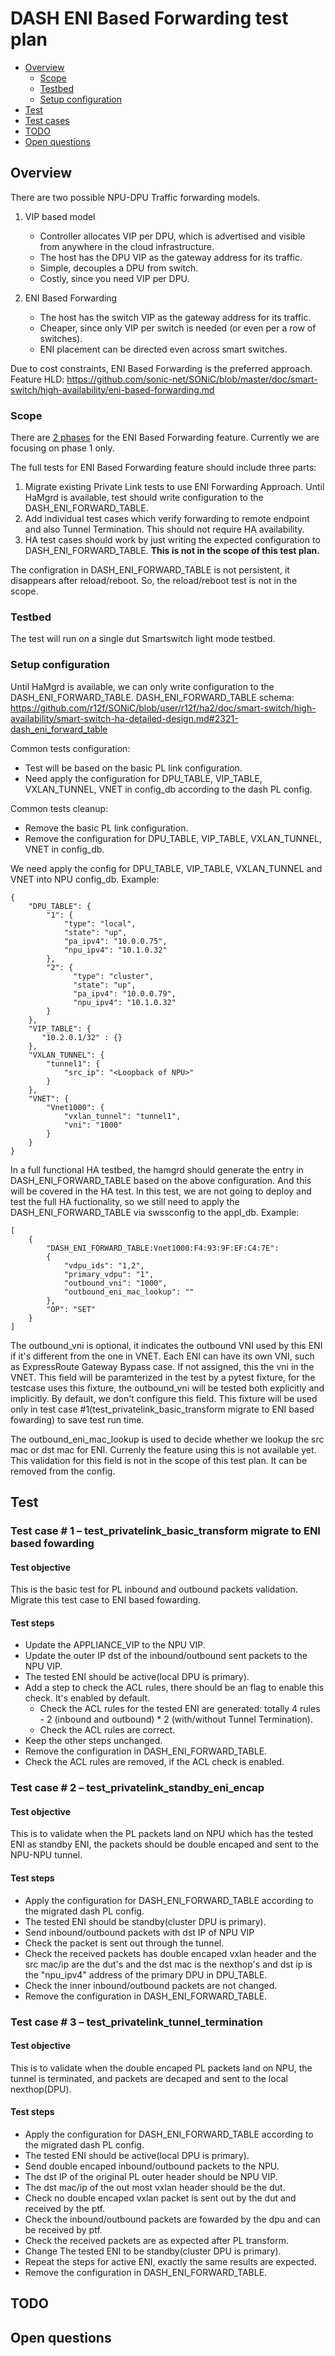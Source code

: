 
# DASH ENI Based Forwarding test plan

* [Overview](#Overview)
   * [Scope](#Scope)
   * [Testbed](#Testbed)
   * [Setup configuration](#Setup%20configuration)
* [Test](#Test)
* [Test cases](#Test%20cases)
* [TODO](#TODO)
* [Open questions](#Open%20questions)

## Overview
There are two possible NPU-DPU Traffic forwarding models.

1) VIP based model
    * Controller allocates VIP per DPU, which is advertised and visible from anywhere in the cloud infrastructure.
    * The host has the DPU VIP as the gateway address for its traffic.
    * Simple, decouples a DPU from switch.
    * Costly, since you need VIP per DPU.

2) ENI Based Forwarding
    * The host has the switch VIP as the gateway address for its traffic.
    * Cheaper, since only VIP per switch is needed (or even per a row of switches).
    * ENI placement can be directed even across smart switches.

Due to cost constraints, ENI Based Forwarding is the preferred approach.
Feature HLD: https://github.com/sonic-net/SONiC/blob/master/doc/smart-switch/high-availability/eni-based-forwarding.md  


### Scope
There are [2 phases](https://github.com/sonic-net/SONiC/blob/master/doc/smart-switch/high-availability/eni-based-forwarding.md?plain=1#L102-L115) for the ENI Based Forwarding feature.
Currently we are focusing on phase 1 only.

The full tests for ENI Based Forwarding feature should include three parts:
1. Migrate existing Private Link tests to use ENI Forwarding Approach. Until HaMgrd is available, test should write configuration to the DASH_ENI_FORWARD_TABLE.
2. Add individual test cases which verify forwarding to remote endpoint and also Tunnel Termination. This should not require HA availability.
3. HA test cases should work by just writing the expected configuration to DASH_ENI_FORWARD_TABLE. **This is not in the scope of this test plan.**

The configration in DASH_ENI_FORWARD_TABLE is not persistent, it disappears after reload/reboot. So, the reload/reboot test is not in the scope.

### Testbed
The test will run on a single dut Smartswitch light mode testbed.

### Setup configuration
Until HaMgrd is available, we can only write configuration to the DASH_ENI_FORWARD_TABLE.
DASH_ENI_FORWARD_TABLE schema: https://github.com/r12f/SONiC/blob/user/r12f/ha2/doc/smart-switch/high-availability/smart-switch-ha-detailed-design.md#2321-dash_eni_forward_table

Common tests configuration:
- Test will be based on the basic PL link configuration.
- Need apply the configuration for DPU_TABLE, VIP_TABLE, VXLAN_TUNNEL, VNET in config_db according to the dash PL config.

Common tests cleanup:
- Remove the basic PL link configuration.
- Remove the configuration for DPU_TABLE, VIP_TABLE, VXLAN_TUNNEL, VNET in config_db.

We need apply the config for DPU_TABLE, VIP_TABLE, VXLAN_TUNNEL and VNET into NPU config_db.
Example:
```
{
    "DPU_TABLE": {
        "1": {
            "type": "local",
            "state": "up",
            "pa_ipv4": "10.0.0.75",
            "npu_ipv4": "10.1.0.32"
        },
        "2": {
              "type": "cluster",
              "state": "up",
              "pa_ipv4": "10.0.0.79",
              "npu_ipv4": "10.1.0.32"
        }
    },
    "VIP_TABLE": {
       "10.2.0.1/32" : {}
    },
    "VXLAN_TUNNEL": {
        "tunnel1": {
            "src_ip": "<Loopback of NPU>"
        }
    },
    "VNET": {
        "Vnet1000": {
            "vxlan_tunnel": "tunnel1",
            "vni": "1000"
        }
    }
}
```

In a full functional HA testbed, the hamgrd should generate the entry in DASH_ENI_FORWARD_TABLE based on the above configuration. And this will be covered in the HA test.
In this test, we are not going to deploy and test the full HA fuctionality, so we still need to apply the DASH_ENI_FORWARD_TABLE via swssconfig to the appl_db.
Example:
```
[
    {
        "DASH_ENI_FORWARD_TABLE:Vnet1000:F4:93:9F:EF:C4:7E":
        {
            "vdpu_ids": "1,2",
            "primary_vdpu": "1",
            "outbound_vni": "1000",
            "outbound_eni_mac_lookup": ""
        },
        "OP": "SET"
    }
]
```
The outbound_vni is optional, it indicates the outbound VNI used by this ENI if it's different from the one in VNET. Each ENI can have its own VNI, such as ExpressRoute Gateway Bypass case. If not assigned, this the vni in the VNET.
This field will be paramterized in the test by a pytest fixture, for the testcase uses this fixture, the outbound_vni will be tested both explicitly and implicitly. By default, we don't configure this field.
This fixture will be used only in test case #1(test_privatelink_basic_transform migrate to ENI based fowarding) to save test run time.

The outbound_eni_mac_lookup is used to decide whether we lookup the src mac or dst mac for ENI. Currenly the feature using this is not available yet. This validation for this field is not in the scope of this test plan. It can be removed from the config.


## Test
### Test case # 1 – test_privatelink_basic_transform migrate to ENI based fowarding
#### Test objective
This is the basic test for PL inbound and outbound packets validation. Migrate this test case to ENI based fowarding.
#### Test steps
* Update the APPLIANCE_VIP to the NPU VIP.
* Update the outer IP dst of the inbound/outbound sent packets to the NPU VIP.
* The tested ENI should be active(local DPU is primary).
* Add a step to check the ACL rules, there should be an flag to enable this check. It's enabled by default.
  * Check the ACL rules for the tested ENI are generated: totally 4 rules - 2 (inbound and outbound) * 2 (with/without Tunnel Termination).
  * Check the ACL rules are correct.
* Keep the other steps unchanged.
* Remove the configuration in DASH_ENI_FORWARD_TABLE.
* Check the ACL rules are removed, if the ACL check is enabled.

### Test case # 2 – test_privatelink_standby_eni_encap
#### Test objective
This is to validate when the PL packets land on NPU which has the tested ENI as standby ENI, the packets should be double encaped and sent to the NPU-NPU tunnel.
#### Test steps
* Apply the configuration for DASH_ENI_FORWARD_TABLE according to the migrated dash PL config.
* The tested ENI should be standby(cluster DPU is primary).
* Send inbound/outbound packets with dst IP of NPU VIP
* Check the packet is sent out through the tunnel.
* Check the received packets has double encaped vxlan header and the src mac/ip are the dut's and the dst mac is the nexthop's and dst ip is the "npu_ipv4" address of the primary DPU in DPU_TABLE.
* Check the inner inbound/outbound packets are not changed.
* Remove the configuration in DASH_ENI_FORWARD_TABLE.

### Test case # 3 – test_privatelink_tunnel_termination
#### Test objective
This is to validate when the double encaped PL packets land on NPU, the tunnel is terminated, and packets are decaped and sent to the local nexthop(DPU).
#### Test steps
* Apply the configuration for DASH_ENI_FORWARD_TABLE according to the migrated dash PL config.
* The tested ENI should be active(local DPU is primary).
* Send double encaped inbound/outbound packets to the NPU.
* The dst IP of the original PL outer header should be NPU VIP.
* The dst mac/ip of the out most vxlan header should be the dut.
* Check no double encaped vxlan packet is sent out by the dut and received by the ptf.
* Check the inbound/outbound packets are fowarded by the dpu and can be received by ptf.
* Check the received packets are as expected after PL transform.
* Change The tested ENI to be standby(cluster DPU is primary).
* Repeat the steps for active ENI, exactly the same results are expected.
* Remove the configuration in DASH_ENI_FORWARD_TABLE.

## TODO


## Open questions
